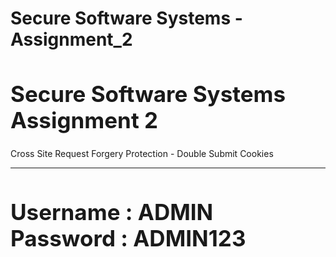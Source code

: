 # Secure Software Systems - Assignment_2

<h1 style="font-size: 35px;">Secure Software Systems </br> Assignment 2</h1>
        <p>Cross Site Request Forgery Protection -  Double Submit Cookies</p>
    <hr>
    
 <h1 style="font-size: 35px;">Username : ADMIN </br> Password : ADMIN123</h1>
